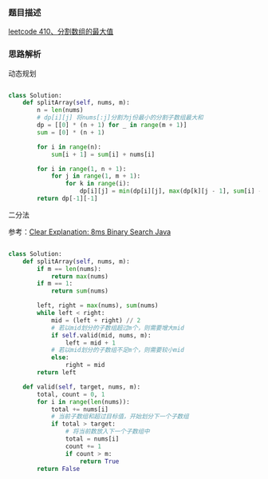 ### 题目描述

[leetcode 410、分割数组的最大值](https://leetcode-cn.com/problems/split-array-largest-sum/)

### 思路解析

动态规划

```python 

class Solution:
    def splitArray(self, nums, m):
        n = len(nums)
        # dp[i][j] 将nums[:j]分割为j份最小的分割子数组最大和
        dp = [[0] * (n + 1) for _ in range(m + 1)]
        sum = [0] * (n + 1)

        for i in range(n):
            sum[i + 1] = sum[i] + nums[i]

        for i in range(1, n + 1):
            for j in range(1, m + 1):
                for k in range(i):
                    dp[i][j] = min(dp[i][j], max(dp[k][j - 1], sum[i] - sum[k]))
        return dp[-1][-1]

```

二分法

参考：[Clear Explanation: 8ms Binary Search Java](https://leetcode.com/problems/split-array-largest-sum/discuss/89817/Clear-Explanation%3A-8ms-Binary-Search-Java)

```python

class Solution:
    def splitArray(self, nums, m):
        if m == len(nums):
            return max(nums)
        if m == 1:
            return sum(nums)

        left, right = max(nums), sum(nums)
        while left < right:
            mid = (left + right) // 2
            # 若以mid划分的子数组超过m个，则需要增大mid
            if self.valid(mid, nums, m):
                left = mid + 1
            # 若以mid划分的子数组不足m个，则需要较小mid
            else:
                right = mid
        return left

    def valid(self, target, nums, m):
        total, count = 0, 1
        for i in range(len(nums)):
            total += nums[i]
            # 当前子数组和超过目标值，开始划分下一个子数组
            if total > target:
                # 将当前数放入下一个子数组中
                total = nums[i]
                count += 1
                if count > m:
                    return True
        return False

```
